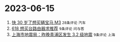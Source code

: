 # 2023-06-15

1. [快 30 岁了想买辆宝马 M3](https://www.v2ex.com/t/948843) `28条评论` `汽车`
1. [618 想买台路由器求推荐](https://www.v2ex.com/t/948845) `9条评论` `问与答`
1. [上海市地震局：昨晚青浦区发生 3.2 级地震](https://www.v2ex.com/t/948844) `9条评论` `上海`
